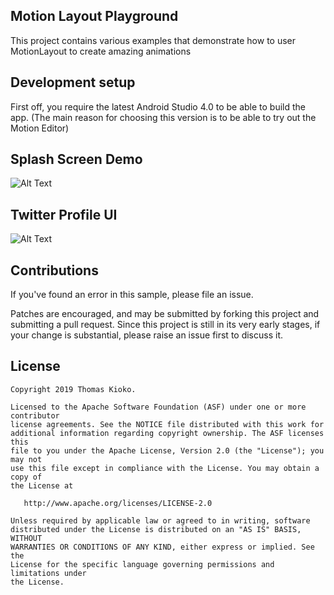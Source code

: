 Motion Layout Playground
-----------------------------
This project contains various examples that demonstrate how to user MotionLayout to create amazing animations


## Development setup

First off, you require the latest Android Studio 4.0 to be able to build the app. (The main reason for choosing this version is to be able to try out the Motion Editor)

## Splash Screen Demo

![Alt Text](art/SplashScreen.gif)

## Twitter Profile UI

![Alt Text](art/MotionLayout.gif)

## Contributions

If you've found an error in this sample, please file an issue.

Patches are encouraged, and may be submitted by forking this project and
submitting a pull request. Since this project is still in its very early stages,
if your change is substantial, please raise an issue first to discuss it.

## License

```
Copyright 2019 Thomas Kioko.

Licensed to the Apache Software Foundation (ASF) under one or more contributor
license agreements. See the NOTICE file distributed with this work for
additional information regarding copyright ownership. The ASF licenses this
file to you under the Apache License, Version 2.0 (the "License"); you may not
use this file except in compliance with the License. You may obtain a copy of
the License at

   http://www.apache.org/licenses/LICENSE-2.0

Unless required by applicable law or agreed to in writing, software
distributed under the License is distributed on an "AS IS" BASIS, WITHOUT
WARRANTIES OR CONDITIONS OF ANY KIND, either express or implied. See the
License for the specific language governing permissions and limitations under
the License.
```

